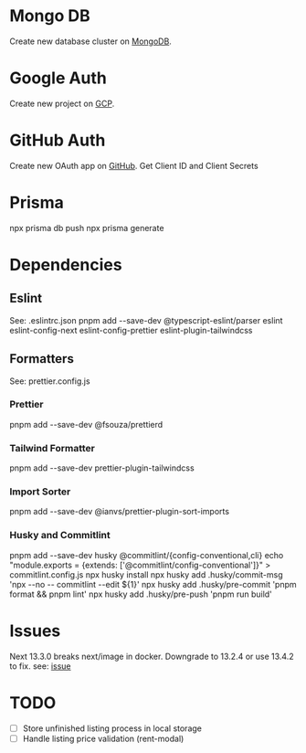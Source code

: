 # Mongo DB

Create new database cluster on [MongoDB](https://cloud.mongodb.com).

# Google Auth

Create new project on [GCP](https://console.cloud.google.com).

# GitHub Auth

Create new OAuth app on [GitHub](https://github.com/settings/developers).
Get Client ID and Client Secrets

# Prisma

npx prisma db push
npx prisma generate

# Dependencies

## Eslint

See: .eslintrc.json
pnpm add --save-dev @typescript-eslint/parser eslint eslint-config-next eslint-config-prettier eslint-plugin-tailwindcss

## Formatters

See: prettier.config.js

### Prettier

pnpm add --save-dev @fsouza/prettierd

### Tailwind Formatter

pnpm add --save-dev prettier-plugin-tailwindcss

### Import Sorter

pnpm add --save-dev @ianvs/prettier-plugin-sort-imports

### Husky and Commitlint

pnpm add --save-dev husky @commitlint/{config-conventional,cli}
echo "module.exports = {extends: ['@commitlint/config-conventional']}" > commitlint.config.js
npx husky install
npx husky add .husky/commit-msg 'npx --no -- commitlint --edit ${1}'
npx husky add .husky/pre-commit 'pnpm format && pnpm lint'
npx husky add .husky/pre-push 'pnpm run build'

# Issues

Next 13.3.0 breaks next/image in docker. Downgrade to 13.2.4 or use 13.4.2 to fix.
see: [issue](https://github.com/vercel/next.js/issues/48173)

# TODO

- [ ] Store unfinished listing process in local storage
- [ ] Handle listing price validation (rent-modal)
